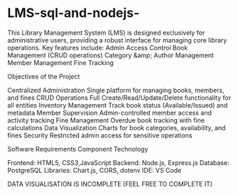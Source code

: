 # LMS-sql-and-nodejs-
This Library Management System (LMS) is designed exclusively for administrative users, providing a robust interface for managing core library operations. Key features include: Admin Access Control Book Management (CRUD operations) Category &amp;amp; Author Management Member Management Fine Tracking
 
 Objectives of the Project

Centralized Administration Single platform for managing books, members, and fines
CRUD Operations Full Create/Read/Update/Delete functionality for all entities
Inventory Management Track book status (Available/Issued) and metadata
Member Supervision Admin-controlled member access and activity tracking
Fine Management Overdue book tracking with fine calculations
Data Visualization Charts for book categories, availability, and fines
Security Restricted admin access for sensitive operations

 Software Requirements Component Technology

Frontend: HTML5, CSS3,JavaScript
Backend: Node.js, Express.js
Database: PostgreSQL
Libraries: Chart.js, CORS, dotenv
IDE: VS Code


DATA VISUALISATION IS INCOMPLETE (FEEL FREE TO COMPLETE IT)

